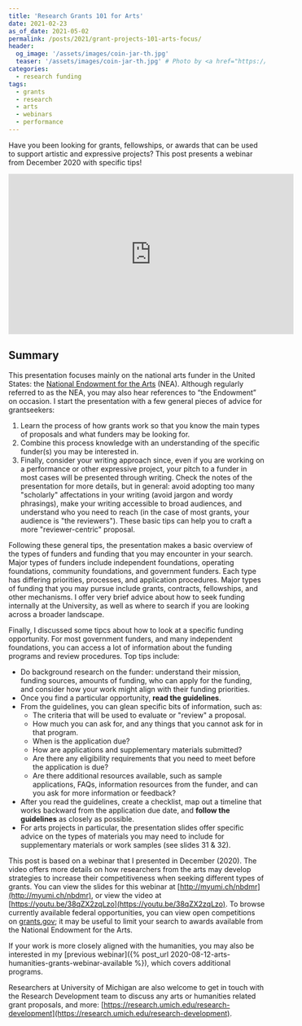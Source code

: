 ```yaml
---
title: 'Research Grants 101 for Arts'
date: 2021-02-23
as_of_date: 2021-05-02
permalink: /posts/2021/grant-projects-101-arts-focus/
header:
  og_image: '/assets/images/coin-jar-th.jpg'
  teaser: '/assets/images/coin-jar-th.jpg' # Photo by <a href="https://unsplash.com/@f7photo?utm_source=unsplash&amp;utm_medium=referral&amp;utm_content=creditCopyText">Michael Longmire</a> on <a href="https://unsplash.com/s/photos/money?utm_source=unsplash&amp;utm_medium=referral&amp;utm_content=creditCopyText">Unsplash</a>
categories:
  - research funding
tags:
  - grants
  - research
  - arts
  - webinars
  - performance
---
```


Have you been looking for grants, fellowships, or awards that can be used to support artistic and expressive projects? This post presents a webinar from December 2020 with specific tips! <!-- more -->

<iframe width="560" height="315" src="https://www.youtube.com/embed/38qZX2zqLzo" frameborder="0" allow="accelerometer; autoplay; clipboard-write; encrypted-media; gyroscope; picture-in-picture" allowfullscreen></iframe>

## Summary 

This presentation focuses mainly on the national arts funder in the United States: the [National Endowment for the Arts](https://www.arts.gov/) (NEA). Although regularly referred to as the NEA, you may also hear references to “the Endowment” on occasion. I start the presentation with a few general pieces of advice for grantseekers: 

1. Learn the process of how grants work so that you know the main types of proposals and what funders may be looking for. 
1. Combine this process knowledge with an understanding of the specific funder(s) you may be interested in. 
1. Finally, consider your writing approach since, even if you are working on a performance or other expressive project, your pitch to a funder in most cases will be presented through writing. Check the notes of the presentation for more details, but in general: avoid adopting too many "scholarly" affectations in your writing (avoid jargon and wordy phrasings), make your writing accessible to broad audiences, and understand who you need to reach (in the case of most grants, your audience is "the reviewers"). These basic tips can help you to craft a more "reviewer-centric" proposal. 

Following these general tips, the presentation makes a basic overview of the types of funders and funding that you may encounter in your search. Major types of funders include independent foundations, operating foundations, community foundations, and government funders. Each type has differing priorities, processes, and application procedures. Major types of funding that you may pursue include grants, contracts, fellowships, and other mechanisms. I offer very brief advice about how to seek funding internally at the University, as well as where to search if you are looking across a broader landscape.  

Finally, I discussed some tipcs about how to look at a specific funding opportunity. For most government funders, and many independent foundations, you can access a lot of information about the funding programs and review procedures. Top tips include:

* Do background research on the funder: understand their mission, funding sources, amounts of funding, who can apply for the funding, and consider how your work might align with their funding priorities. 
* Once you find a particular opportunity, **read the guidelines**. 
* From the guidelines, you can glean specific bits of information, such as:
  * The criteria that will be used to evaluate or "review" a proposal. 
  * How much you can ask for, and any things that you cannot ask for in that program.
  * When is the application due? 
  * How are applications and supplementary materials submitted? 
  * Are there any eligibility requirements that you need to meet before the application is due? 
  * Are there additional resources available, such as sample applications, FAQs, information resources from the funder, and can you ask for more information or feedback? 
* After you read the guidelines, create a checklist, map out a timeline that works backward from the application due date, and **follow the guidelines** as closely as possible. 
* For arts projects in particular, the presentation slides offer specific advice on the types of materials you may need to include for supplementary materials or work samples (see slides 31 & 32).

This post is based on a webinar that I presented in December (2020). The video offers more details on how researchers from the arts may develop strategies to increase their competitiveness when seeking different types of grants. You can view the slides for this webinar at [http://myumi.ch/nbdmr](http://myumi.ch/nbdmr), or view the video at [https://youtu.be/38qZX2zqLzo](https://youtu.be/38qZX2zqLzo). To browse currently available federal opportunities, you can view open competitions on [grants.gov](https://www.grants.gov/web/grants/search-grants.html); it may be useful to limit your search to awards available from the National Endowment for the Arts.

If your work is more closely aligned with the humanities, you may also be interested in my [previous webinar]({% post_url 2020-08-12-arts-humanities-grants-webinar-available %}), which covers additional programs. 

Researchers at University of Michigan are also welcome to get in touch with the Research Development team to discuss any arts or humanities related grant proposals, and more: [https://research.umich.edu/research-development](https://research.umich.edu/research-development).

